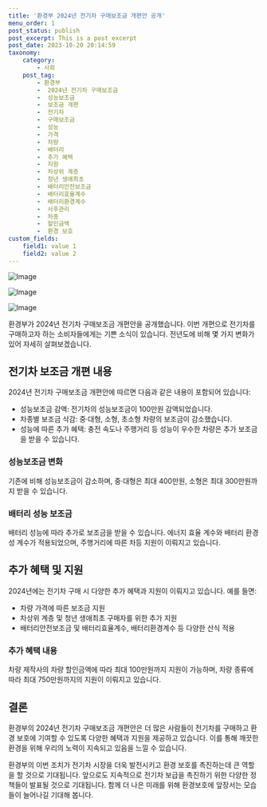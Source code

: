 ```yaml
---
title: '환경부 2024년 전기차 구매보조금 개편안 공개'
menu_order: 1
post_status: publish
post_excerpt: This is a post excerpt
post_date: 2023-10-20 20:14:59
taxonomy:
    category:
        - 사회
    post_tag:
        - 환경부
        -  2024년 전기차 구매보조금
        -  성능보조금
        -  보조금 개편
        -  전기차
        -  구매보조금
        -  성능
        -  가격
        -  차량
        -  배터리
        -  추가 혜택
        -  지원
        -  차상위 계층
        -  청년 생애최초
        -  배터리안전보조금
        -  배터리효율계수
        -  배터리환경계수
        -  사후관리
        -  차종
        -  할인금액
        -  환경 보호
custom_fields:
    field1: value 1
    field2: value 2
---
```


![Image](https://imgnews.pstatic.net/image/003/2024/02/06/NISI20230628_0019938565_web_20230628145039_20240206130503713.jpg?type=w647)

![Image](https://imgnews.pstatic.net/image/003/2024/02/06/NISI20240206_0001475302_web_20240206114820_20240206130503716.jpg?type=w647)

![Image](https://imgnews.pstatic.net/image/003/2024/02/06/NISI20210830_0017894588_web_20210830163202_20240206130503721.jpg?type=w647)


환경부가 2024년 전기차 구매보조금 개편안을 공개했습니다. 이번 개편으로 전기차를 구매하고자 하는 소비자들에게는 기쁜 소식이 있습니다. 전년도에 비해 몇 가지 변화가 있어 자세히 살펴보겠습니다.

## 전기차 보조금 개편 내용

2024년 전기차 구매보조금 개편안에 따르면 다음과 같은 내용이 포함되어 있습니다:

- 성능보조금 감액: 전기차의 성능보조금이 100만원 감액되었습니다.
- 차종별 보조금 삭감: 중·대형, 소형, 초소형 차량의 보조금이 감소했습니다.
- 성능에 따른 추가 혜택: 충전 속도나 주행거리 등 성능이 우수한 차량은 추가 보조금을 받을 수 있습니다.

### 성능보조금 변화

기존에 비해 성능보조금이 감소하며, 중·대형은 최대 400만원, 소형은 최대 300만원까지 받을 수 있습니다.

### 배터리 성능 보조금

배터리 성능에 따라 추가로 보조금을 받을 수 있습니다. 에너지 효율 계수와 배터리 환경성 계수가 적용되었으며, 주행거리에 따른 차등 지원이 이뤄지고 있습니다.

## 추가 혜택 및 지원

2024년에는 전기차 구매 시 다양한 추가 혜택과 지원이 이뤄지고 있습니다. 예를 들면:

- 차량 가격에 따른 보조금 지원
- 차상위 계층 및 청년 생애최초 구매자를 위한 추가 지원
- 배터리안전보조금 및 배터리효율계수, 배터리환경계수 등 다양한 산식 적용

### 추가 혜택 내용

차량 제작사의 차량 할인금액에 따라 최대 100만원까지 지원이 가능하며, 차량 종류에 따라 최대 750만원까지의 지원이 이뤄지고 있습니다.

## 결론

환경부의 2024년 전기차 구매보조금 개편안은 더 많은 사람들이 전기차를 구매하고 환경 보호에 기여할 수 있도록 다양한 혜택과 지원을 제공하고 있습니다. 이를 통해 깨끗한 환경을 위해 우리의 노력이 지속되고 있음을 느낄 수 있습니다.

환경부의 이번 조치가 전기차 시장을 더욱 발전시키고 환경 보호를 촉진하는데 큰 역할을 할 것으로 기대됩니다. 앞으로도 지속적으로 전기차 보급을 촉진하기 위한 다양한 정책들이 발표될 것으로 기대됩니다. 함께 더 나은 미래를 위해 환경보호에 앞장서는 모습들이 늘어나길 기대해 봅니다.
